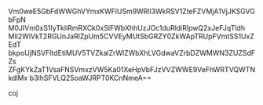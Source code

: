 Vm0weE5GbFdWWGhVYmxKWFlUSm9WRll3WkRSV1ZteFZVMjA1VjJKSGVGbFpN
M0JIVm0xS1IyTkliRmRXCk0xSlFWbXhhUzJOc1duRldiRlpwQ2xJeFJqTldh
MlI2WlVkT2RGUnJaRlZpUm5CVVEyMUtSbGRZY0ZkWApTRUpFVmtSS1UxZEdT
bkpoUjNSVFltdEtiMUV5TVZkalZrWlZWbXhLVGdwaVZrbDZWMWN3ZUZSdFZs
ZFgKYkZaT1VsaFNSVmxzVW5Ka01XeHpVbFJzVVZWWE9VeFhWRTVQWTNkdlMx
b3lhSFVLQ25oaWJRPT0KCnNmeA==

coj